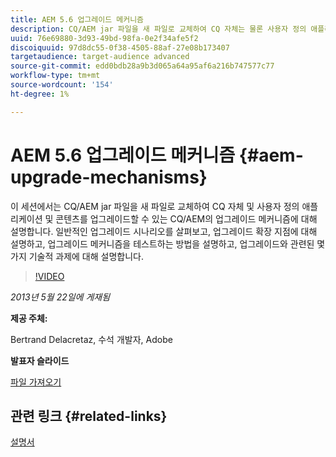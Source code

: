 ```yaml
---
title: AEM 5.6 업그레이드 메커니즘
description: CQ/AEM jar 파일을 새 파일로 교체하여 CQ 자체는 물론 사용자 정의 애플리케이션 및 콘텐츠를 업그레이드할 수 있는 CQ/AEM의 업그레이드 메커니즘에 대해 알아봅니다. 일반적인 업그레이드 시나리오를 살펴보고, 업그레이드 확장 지점에 대해 설명하고, 업그레이드 메커니즘을 테스트하는 방법을 설명하고, 업그레이드와 관련된 몇 가지 기술적 과제에 대해 설명합니다.
uuid: 76e69880-3d93-49bd-98fa-0e2f34afe5f2
discoiquuid: 97d8dc55-0f38-4505-88af-27e08b173407
targetaudience: target-audience advanced
source-git-commit: edd0bdb28a9b3d065a64a95af6a216b747577c77
workflow-type: tm+mt
source-wordcount: '154'
ht-degree: 1%

---
```


# AEM 5.6 업그레이드 메커니즘 {#aem-upgrade-mechanisms}

이 세션에서는 CQ/AEM jar 파일을 새 파일로 교체하여 CQ 자체 및 사용자 정의 애플리케이션 및 콘텐츠를 업그레이드할 수 있는 CQ/AEM의 업그레이드 메커니즘에 대해 설명합니다. 일반적인 업그레이드 시나리오를 살펴보고, 업그레이드 확장 지점에 대해 설명하고, 업그레이드 메커니즘을 테스트하는 방법을 설명하고, 업그레이드와 관련된 몇 가지 기술적 과제에 대해 설명합니다.

>[!VIDEO](https://video.tv.adobe.com/v/19576/?quality=9)

*2013년 5월 22일에 게재됨*

**제공 주체:**

Bertrand Delacretaz, 수석 개발자, Adobe

**발표자 슬라이드**

[파일 가져오기](assets/cqgems-bdelacretaz-cq-upgrades-2013-05-22.pdf)

## 관련 링크 {#related-links}

[설명서](http://docs.adobe.com/docs/en/cq/current/deploying/upgrading.html)

<!--
[Get back to the Overview](https://helpx.adobe.com/experience-manager/kt/eseminars/gems/aem-index.html)
-->
